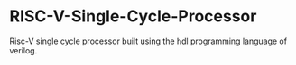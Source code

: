 # RISC-V-Single-Cycle-Processor

Risc-V single cycle processor built using the hdl programming language of verilog.
